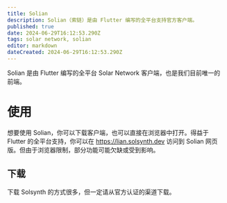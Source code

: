 ```yaml
---
title: Solian
description: Solian（索链）是由 Flutter 编写的全平台支持官方客户端。
published: true
date: 2024-06-29T16:12:53.290Z
tags: solar network, solian
editor: markdown
dateCreated: 2024-06-29T16:12:53.290Z
---
```


Solian 是由 Flutter 编写的全平台 Solar Network 客户端，也是我们目前唯一的前端。

# 使用

想要使用 Solian，你可以下载客户端，也可以直接在浏览器中打开。得益于 Flutter 的全平台支持，你可以在 https://lian.solsynth.dev 访问到 Solian 网页版。但由于浏览器限制，部分功能可能欠缺或受到影响。

## 下载

下载 Solsynth 的方式很多，但一定请从官方认证的渠道下载。